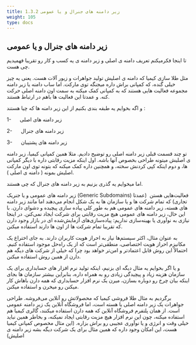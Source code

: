 ```yaml
---
title: 1.3.2 زیر دامنه های جنرال و یا عمومی
weight: 105
type: docs
---
```


## زیر دامنه های جنرال و یا عمومی

تا اینجا فکرمیکنم تعریف دامنه ی اصلی و زیر دامنه ی یه کسب و کار رو تقریبا فهمیدیم چی هست.

مثل طلا سازی کیمیا که دامنه ی اصلیش تولید جواهرات و زیور آلات هست. یعنی یه چیز خیلی گنده، که کمپانی براش داره میجنگه توی مارکت. اما ساب دامنه یا زیر دامنه مجموعه فعالیت هایی هستند که به کمپانی کمک میکنه به سمت اون دامنه اصلی حرکت کنه. و عمدتا این فعالیت ها باهم در ارتباط هستند.

و اگه بخوایم یه طبقه بندی بکنیم از این زیر دامنه ها که چیا هستند :

1-      زیر دامنه های اصلی

2-      زیر دامنه های جنرال

3-      زیر دامنه های پشتیبان

تو چند قسمت قبلی زیر دامنه اصلی رو توضیح دادیم. مثلا همین کمپانی کیمیا، زیر دامنه ی اصلیش میتونه طراحی بخصوص آنها باشه. اول اینکه مزیت رقابتی داره با دیگر کمپانی ها، و دوم اینکه کپی کردنش سخته، و همچنین داره کمک میکنه که بتونه توی اون مارکت اصلیش بمونه ( دامنه ی اصلی ).

اما میخوایم یه گذری بزنیم به زیر دامنه های جنرال که چی هستند.

زیر دامنه های عمومی و یا جنریک (Generic Subdomains) فعالیت‌هایی هستن  (عمدتا تجاری) که تمام شرکت ها و یا سازمان ها به یک شکل انجام می‌دهند اما مانند زیر دامنه های هسته، زیر دامنه های عمومی هم به طور کلی پیاده سازی پیچیده و دشوای دارن. با این حال، زیر دامنه های عمومی هیچ مزیت رقابتی برای شرکت ایجاد نمی‌کنن. در اینجا نیازی به نوآوری یا بهینه‌سازی نداریم: پیاده‌سازی‌های آزمایش‌شده ای در بازار وجود دارن که تقریبا تمام شرکت ها از اون ها دارند استفاده میکنن.

به عنوان مثال، اکثر سیستم‌ها نیاز به احراز هویت کاربران دارند. به جای اختراع یک مکانیزم احراز هویت اختصاصی، منطقی‌تر است که از یک راه‌حل موجود استفاده کنیم. احتمالاً این روش قابل اعتمادتر و امن‌تر خواهد بود چرا که خیلی از شرکت های دیگه هم دارن از همین روش استفاده میکنن.

و یا اگر بخوایم یه مثال دیگه ای بزنیم، اینکه تولید نرم افزار های حسابداری برای یک سازمان هزینه زیاد و پیچیدگی زیادی رو به همراه داره، بنابراین بیشتر سازمان ها بجای اینکه بیان چرخ رو دوباره بسازن، میرن یک نرم افزار حسابداری که همه دارن باهاش کار میکنن رو میخرن و استفاده میکنن.

برگردیم به مثال طلا فروشی کیمیا که محصولاتش رو آنلاین می‌فروشه. طراحی جواهرات یک زیر دامنه اصلی یا هسته است، اما فروشگاه آنلاین یک زیر دامنه عمومی است. از همان پلتفرم فروشگاه آنلاین که همه دارن استفاده میکنند، گالری کیمیا هم استفاده میکنه، چون این نرم افزار هیچ مزیت رقابتی ایجاد نمیکنه، و بخاطر همین نباید خیلی وقت و انرژی و یا نوآوری عجیبی رو براش بزاره. (این مثال مخصوص کمپانی کیمیا هست، این امکان وجود داره که همین مثال برای یک شرکت دیگه بشه زیر دامنه ی اصلیش)